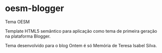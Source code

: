 # oesm-blogger
Tema OESM

Template HTML5 semântico para aplicação como tema de primeira geração na plataforma Blogger. 

Tema desenvolvido para o blog Ontem é só Memória de Teresa Isabel Silva.
